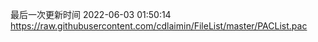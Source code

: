 最后一次更新时间 2022-06-03 01:50:14
https://raw.githubusercontent.com/cdlaimin/FileList/master/PACList.pac

